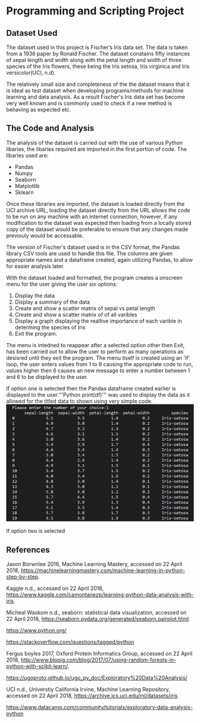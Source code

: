 # Programming and Scripting Project 


## Dataset Used
The dataset used in this project is Fischer’s Iris data set. The data is taken from a 1936 paper by Ronald Fischer. The dataset conatains fifty instances of sepal length and width along with the petal length and width of three species of the Iris flowers, these being the Iris setosa, Iris virginica and Iris versicolor(UCI, n.d). 

The relatively small size and completeness of the the dataset means that it is ideal as test dataset when developing programs/methods for machine learning and data analysis. As a result Fischer's Iris data set has become very well known and is commonly used to check if a new method is behaving as expected etc.

## The Code and Analysis

The analysis of the dataset is carried out with the use of various Python libaries, the libaries required are imported in the first portion of code. The libaries used are:
* Pandas
* Numpy
* Seaborn
* Matplotlib
* Sklearn 

Once these libraries are imported, the dataset is loaded directly from the UCI archive URL, loading the dataset directly from the URL allows the code to be run on any machine with an internet connection, however, if any modification to the dataset was expected then loading from a locally stored copy of the dataset would be preferable to ensure that any changes made previouly would be accessable. 

The version of Fischer's dataset used is in the CSV format, the Pandas library CSV tools are used to handle this file. The columns are given appropriate names and a dataframe created, again utilizing Pandas, to allow for easier analysis later. 

With the dataset loaded and formatted, the program creates a onscreen menu for the user giving  the user six options:

1. Display the data 
2. Display a summary of the data 
3. Create and show a scatter matrix of sepal vs petal length
4. Create and show a scatter matrix of of all varibles 
5. Display a graph displaying the realtive importance of each varible in determing the species of Iris
6. Exit the program.

The menu is intedned to reappear after a selected option other then Exit, has been carried out to allow the user to perform as many operations as desisred until they exit the program. The menu itself is created using an 'if' loop, the user enters values from 1 to 6 causing the appropriate code to run, values higher then 6 causes an new message to enter a number between 1 and 6  to be displayed to the user. 

If option one is selected then the Pandas dataframe created earlier is displayed to the user.'''Python print(df)''' was used to display the data as it allowed for the titled data to shown using very simple code. 
![Option 1](https://github.com/brensw/Project/blob/master/Images/Option_1.png?raw=true "Option 1")

If option two is selected 


## References
Jason Borwnlee 2016, Machine Learning Mastery, accessed on 22 April 2018,
<https://machinelearningmastery.com/machine-learning-in-python-step-by-step>.

Kaggle n.d., accessed on 22 April 2018, 
<https://www.kaggle.com/camontanezp/learning-python-data-analysis-with-iris>.

Micheal Waskom n.d., seaborn: statistical data visualization, accessed on 22 April 2018,
<https://seaborn.pydata.org/generated/seaborn.pairplot.html>.

https://www.python.org/

https://stackoverflow.com/questions/tagged/python

Fergus boyles 2017, Oxford Protein Informatics Group, accessed on 22 April 2018, 
<http://www.blopig.com/blog/2017/07/using-random-forests-in-python-with-scikit-learn/>.

https://ugoproto.github.io/ugo_py_doc/Exploratory%20Data%20Analysis/

UCI n.d., Universtiy California Irvine, Machine Learning Repository, accessed on 22 April 2018, <https://archive.ics.uci.edu/ml/datasets/iris>

https://www.datacamp.com/community/tutorials/exploratory-data-analysis-python